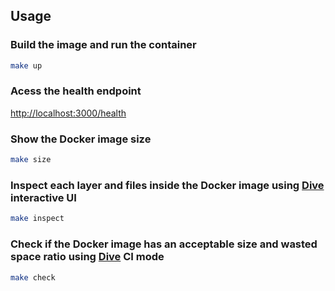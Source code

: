 ## Usage
### Build the image and run the container
```bash
make up
```

### Acess the health endpoint
[http://localhost:3000/health](http://localhost:3000/health)

### Show the Docker image size
```bash
make size
```

### Inspect each layer and files inside the Docker image using [Dive](https://github.com/wagoodman/dive) interactive UI
```bash
make inspect
```

### Check if the Docker image has an acceptable size and wasted space ratio using [Dive](https://github.com/wagoodman/dive) CI mode
```bash
make check
```